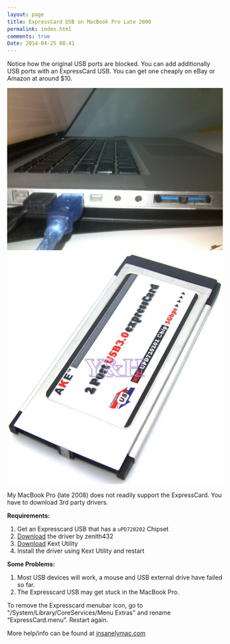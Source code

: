 ```yaml
---
layout: page
title: ExpressCard USB on MacBook Pro Late 2008
permalink: index.html
comments: true
Date: 2014-04-25 08:41 
---
```


Notice how the original USB ports are blocked. You can add additionally USB ports with an ExpressCard USB. You can get one cheaply on eBay or Amazon at around $10.

<img src="ExpressCard-USB-Blocked.jpg"/>

<img src="ExpressCard-USB.jpg"/>

My MacBook Pro (late 2008) does not readily support the ExpressCard. You have to download 3rd party drivers.

**Requirements:**

1. Get an Expresscard USB that has a `uPD720202` Chipset
2. <a href="http://sourceforge.net/projects/genericusbxhci/files/latest/download" target="_blank">Download</a> the driver by zenith432 
3. <a href="http://cvad-mac.narod.ru/index/0-4" target="_blank">Download</a> Kext Utility
4. Install the driver using Kext Utility and restart

**Some Problems:**

1. Most USB devices will work, a mouse and USB external drive have failed so far.
2. The Expresscard USB may get stuck in the MacBook Pro.

To remove the Expresscard menubar icon, go to "/System/Library/CoreServices/Menu Extras" and rename "ExpressCard.menu". Restart again.

More help/info can be found at <a href="http://www.insanelymac.com/forum/topic/286860-genericusbxhci-usb-30-driver-for-os-x-with-source" target="_blank">insanelymac.com</a> 